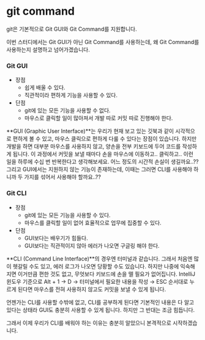 # git command

git은 기본적으로 Git GUI와 Git Command를 지원합니다.

이번 스터디에서는 Git GUI가 아닌 Git Command를 사용하는데, 왜 Git Command를 사용하는지 설명하고 넘어가겠습니다.

### **Git GUI**

* 장점
  * 쉽게 배울 수 있다.
  * 직관적이라 편하게 기능을 사용할 수 있다.
* 단점
  * git에 있는 모든 기능을 사용할 수 없다.
  * 마우스로 클릭할 일이 많아져서 개발 따로 커밋 따로 진행해야 한다.

**GUI (Graphic User Interface)**는 우리가 현재 보고 있는 깃북과 같이 시각적으로 편하게 볼 수 있고, 마우스 클릭으로 편하게 다룰 수 있다는 장점이 있습니다. 하지만 개발을 하면 대부분 마우스를 사용하지 않고, 양손을 전부 키보드에 두어 코드를 작성하게 됩니다. 이 과정에서 커밋을 보낼 때마다 손을 마우스에 이동하고.. 클릭하고.. 이런 일을 하루에 수십 번 반복한다고 생각해보세요. 어느 정도의 시간적 손실이 생길까요..?? 그리고 GUI에서는 지원하지 않는 기능이 존재하는데, 이때는 그러면 CLI를 사용해야 하니까 두 가지를 섞어서 사용해야 할까요..??



### Git CLI

* 장점
  * git에 있는 모든 기능을 사용할 수 있다.
  * 마우스를 클릭할 일이 없어 효율적으로 업무에 집중할 수 있다.
* 단점
  * GUI보다는 배우기가 힘들다.
  * GUI보다는 직관적이지 않아 에러가 나오면 구글링 해야 한다.

**CLI (Command Line Interface)**의 경우엔 터미널과 같습니다. 그래서 처음엔 많이 헷갈릴 수도 있고, 에러 로그가 나오면 당황할 수도 있습니다. 하지만 나중에 익숙해지면 이거만큼 편한 것도 없고, 무엇보다 키보드에 손을 뗄 필요가 없어집니다. IntelliJ 윈도우 기준으로 Alt + 1 → D → 터미널에서 필요한 내용을 작성 → ESC 순서대로 누르게 된다면 마우스를 전혀 사용하지 않고도 커밋을 보낼 수 있게 됩니다.

언젠가는 CLI를 사용할 수밖에 없고, CLI를 공부하게 된다면 기본적인 내용은 다 알고 있다는 상태라 GUI도 충분히 사용할 수 있게 됩니다. 하지만 그 반대는 조금 힘듭니다.



그래서 이제 우리가 CLI를 배워야 하는 이유는 충분히 알았으니 본격적으로 시작하겠습니다.
